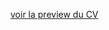 [voir la preview du CV](https://htmlpreview.github.io/?https://github.com/toot03/CV/blob/master/index.html)
